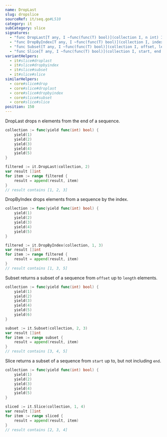 ```yaml
---
name: DropLast
slug: dropslice
sourceRef: it/seq.go#L510
category: it
subCategory: slice
signatures:
  - "func DropLast[T any, I ~func(func(T) bool)](collection I, n int) I"
  - "func DropByIndex[T any, I ~func(func(T) bool)](collection I, indexes ...int) I"
  - "func Subset[T any, I ~func(func(T) bool)](collection I, offset, length int) I"
  - "func Slice[T any, I ~func(func(T) bool)](collection I, start, end int) I"
variantHelpers:
  - it#slice#droplast
  - it#slice#dropbyindex
  - it#slice#subset
  - it#slice#slice
similarHelpers:
  - core#slice#drop
  - core#slice#droplast
  - core#slice#dropbyindex
  - core#slice#subset
  - core#slice#slice
position: 150
---
```


DropLast drops n elements from the end of a sequence.

```go
collection := func(yield func(int) bool) {
    yield(1)
    yield(2)
    yield(3)
    yield(4)
    yield(5)
}

filtered := it.DropLast(collection, 2)
var result []int
for item := range filtered {
    result = append(result, item)
}
// result contains [1, 2, 3]
```

DropByIndex drops elements from a sequence by the index.

```go
collection := func(yield func(int) bool) {
    yield(1)
    yield(2)
    yield(3)
    yield(4)
    yield(5)
}

filtered := it.DropByIndex(collection, 1, 3)
var result []int
for item := range filtered {
    result = append(result, item)
}
// result contains [1, 3, 5]
```

Subset returns a subset of a sequence from `offset` up to `length` elements.

```go
collection := func(yield func(int) bool) {
    yield(1)
    yield(2)
    yield(3)
    yield(4)
    yield(5)
    yield(6)
}

subset := it.Subset(collection, 2, 3)
var result []int
for item := range subset {
    result = append(result, item)
}
// result contains [3, 4, 5]
```

Slice returns a subset of a sequence from `start` up to, but not including `end`.

```go
collection := func(yield func(int) bool) {
    yield(1)
    yield(2)
    yield(3)
    yield(4)
    yield(5)
}

sliced := it.Slice(collection, 1, 4)
var result []int
for item := range sliced {
    result = append(result, item)
}
// result contains [2, 3, 4]
```